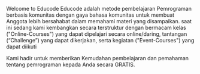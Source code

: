 Welcome to Educode
Educode adalah metode pembelajaran Pemrograman berbasis komunitas dengan gaya bahasa komunitas untuk membuat Anggota lebih bersahabat dalam memahami materi yang disampaikan. saat ini sedang kami kembangkan secara terstruktur dengan bermacam kelas ("Online-Courses") yang dapat dipelajari secara online/daring, tantangan (“Challenge”) yang dapat dikerjakan, serta kegiatan ("Event-Courses") yang dapat diikuti

Kami hadir untuk memberikan Kemudahan pembelajaran dan pemahaman tentang pemrograman kepada Anda secara GRATIS.
